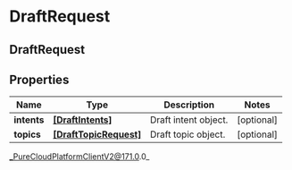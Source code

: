 # DraftRequest

## DraftRequest

## Properties

|Name | Type | Description | Notes|
|------------ | ------------- | ------------- | -------------|
| **intents** | [**[DraftIntents]**]([DraftIntents]) | Draft intent object. | [optional] |
| **topics** | [**[DraftTopicRequest]**]([DraftTopicRequest]) | Draft topic object. | [optional] |



_PureCloudPlatformClientV2@171.0.0_
